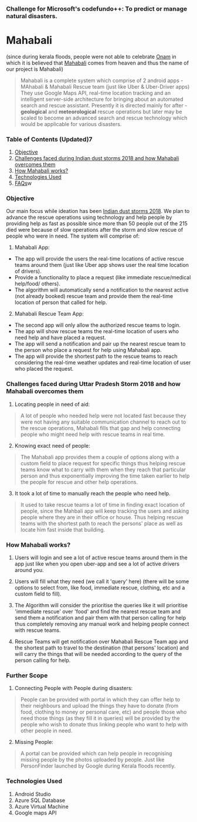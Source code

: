 ### Challenge for Microsoft's codefundo++: To predict or manage natural disasters.

# Mahabali
(since during kerala floods, people were not able to celebrate [Onam](https://en.wikipedia.org/wiki/Onam) in which it is believed that [Mahabali](https://en.wikipedia.org/wiki/Onam#Mahabali_legend) comes from heaven and thus the name of our project is Mahabali)
> Mahabali is a complete system which comprise of 2 android apps - MAhabali & Mahabali Rescue team (just like Uber & Uber-Driver apps)
They use Google Maps API, real-time location tracking and an intelligent server-side architecture for bringing about an automated search and rescue assistant. Presently it is directed mainly for after - **geological** and **meteorological** rescue operations but later may be scaled to become an advanced search and rescue technology which would be applicable for various disasters.

### Table of Contents (Updated)7
1. [Objective](https://github.com/lavishsaluja/codefundo#objective)
2. [Challenges faced during Indian dust storms 2018 and how Mahabali overcomes them](https://github.com/lavishsaluja/codefundo#challenges-faced-during-kerala-floods-and-how-mahabali-overcomes-them)
3. [How Mahabali works?](https://github.com/lavishsaluja/codefundo#how-mahabali-works)
4. [Technologies Used](https://github.com/lavishsaluja/codefundo#technologies-used)
5. [FAQs](https://github.com/lavishsaluja/codefundo#faqs)w

### Objective
Our main focus while ideation has been [Indian dust storms 2018](https://en.wikipedia.org/wiki/2018_Indian_dust_storms).
We plan to advance the rescue operations using technology and help people by providing help as fast as possible since more than 50 people out of the 215 died were because of slow operations after the storm and slow rescue of people who were in need.
The system will comprise of:

1. Mahabali App:
  - The app will provide the users the real-time locations of active rescue teams around them (just like Uber app shows user the real time location of drivers).
  - Provide a functionality to place a request (like immediate rescue/medical help/food/ others).
  - The algorithm will automatically send a notification to the nearest active (not already booked) rescue team and provide them the real-time location of person that called for help.

2. Mahabali Rescue Team App:
  - The second app will only allow the authorized rescue teams to login.
  - The app will show rescue teams the real-time location of users who need help and have placed a request.
  - The app will send a notification and pair up the nearest rescue team to the person who place a request for help using Mahabali app.  
  - The app will provide the shortest path to the rescue teams to reach considering the real-time weather updates and real-time location of user who placed the request.

### Challenges faced during Uttar Pradesh Storm 2018 and how Mahabali overcomes them
1. Locating people in need of aid:
> A lot of people who needed help were not located fast because they were not having any suitable communication channel to reach out to the rescue operations, Mahabali fills that gap and help connecting people who might need help with rescue teams in real time.

2. Knowing exact need of people:
> The Mahabali app provides them a couple of options along with a custom field to place request for specific things thus helping rescue teams know what to carry with them when they reach that particular person and thus exponentially improving the time taken earlier to help the people for rescue and other help operations.

3. It took a lot of time to manually reach the people who need help.
> It used to take rescue teams a lot of time in finding exact location of people, since the Mahbali app will keep tracking the users and asking people where they are in their office or house. Thus helping rescue teams with the shortest path to reach the persons' place as well as locate him fast inside that building.

### How Mahabali works?

1. Users will login and see a lot of active rescue teams around them in the app just like when you open uber-app and see a lot of active drivers around you.

2. Users will fill what they need (we call it 'query' here) (there will be some options to select from, like food, immediate rescue, clothing, etc and a custom field to fill).

3. The Algorithm will consider the prioritise the queries like it will prioritise 'immediate rescue' over 'food' and find the nearest rescue team and send them a notification and pair them with that person calling for help thus completely removing any manual work and helping people connect with rescue teams.

4. Rescue Teams will get notification over Mahabali Rescue Team app and the shortest path to travel to the destination (that persons' location) and will carry the things that will be needed according to the query of the person calling for help.

### Further Scope

1. Connecting People with People during disasters:
> People can be provided with portal in which they can offer help to their neighbours and upload the things they have to donate (from food, clothing to money or personal care, etc) and people those who need those things (as they fill it in queries) will be provided by the people who wish to donate thus linking people who want to help with other people in need.

2. Missing People:
> A portal can be provided which can help people in recognising missing people by the photos uploaded by people. Just like PersonFinder launched by Google during Kerala floods recently.


### Technologies Used
1. Android Studio
2. Azure SQL Database
3. Azure Virtual Machine
4. Google maps API
